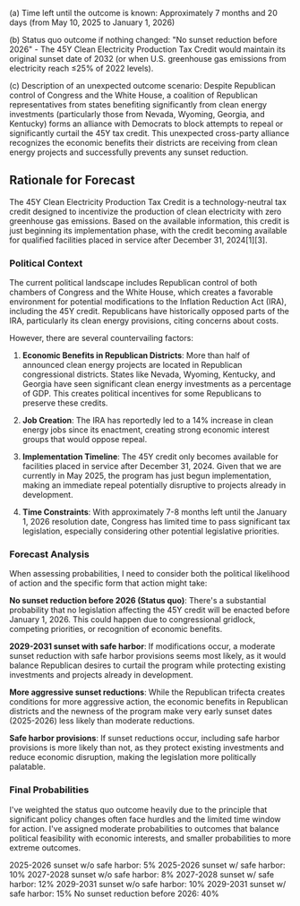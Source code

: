 (a) Time left until the outcome is known: Approximately 7 months and 20 days (from May 10, 2025 to January 1, 2026)

(b) Status quo outcome if nothing changed: "No sunset reduction before 2026" - The 45Y Clean Electricity Production Tax Credit would maintain its original sunset date of 2032 (or when U.S. greenhouse gas emissions from electricity reach ≤25% of 2022 levels).

(c) Description of an unexpected outcome scenario: Despite Republican control of Congress and the White House, a coalition of Republican representatives from states benefiting significantly from clean energy investments (particularly those from Nevada, Wyoming, Georgia, and Kentucky) forms an alliance with Democrats to block attempts to repeal or significantly curtail the 45Y tax credit. This unexpected cross-party alliance recognizes the economic benefits their districts are receiving from clean energy projects and successfully prevents any sunset reduction.

## Rationale for Forecast

The 45Y Clean Electricity Production Tax Credit is a technology-neutral tax credit designed to incentivize the production of clean electricity with zero greenhouse gas emissions. Based on the available information, this credit is just beginning its implementation phase, with the credit becoming available for qualified facilities placed in service after December 31, 2024[1][3].

### Political Context

The current political landscape includes Republican control of both chambers of Congress and the White House, which creates a favorable environment for potential modifications to the Inflation Reduction Act (IRA), including the 45Y credit. Republicans have historically opposed parts of the IRA, particularly its clean energy provisions, citing concerns about costs.

However, there are several countervailing factors:

1. **Economic Benefits in Republican Districts**: More than half of announced clean energy projects are located in Republican congressional districts. States like Nevada, Wyoming, Kentucky, and Georgia have seen significant clean energy investments as a percentage of GDP. This creates political incentives for some Republicans to preserve these credits.

2. **Job Creation**: The IRA has reportedly led to a 14% increase in clean energy jobs since its enactment, creating strong economic interest groups that would oppose repeal.

3. **Implementation Timeline**: The 45Y credit only becomes available for facilities placed in service after December 31, 2024. Given that we are currently in May 2025, the program has just begun implementation, making an immediate repeal potentially disruptive to projects already in development.

4. **Time Constraints**: With approximately 7-8 months left until the January 1, 2026 resolution date, Congress has limited time to pass significant tax legislation, especially considering other potential legislative priorities.

### Forecast Analysis

When assessing probabilities, I need to consider both the political likelihood of action and the specific form that action might take:

**No sunset reduction before 2026 (Status quo)**: There's a substantial probability that no legislation affecting the 45Y credit will be enacted before January 1, 2026. This could happen due to congressional gridlock, competing priorities, or recognition of economic benefits.

**2029-2031 sunset with safe harbor**: If modifications occur, a moderate sunset reduction with safe harbor provisions seems most likely, as it would balance Republican desires to curtail the program while protecting existing investments and projects already in development.

**More aggressive sunset reductions**: While the Republican trifecta creates conditions for more aggressive action, the economic benefits in Republican districts and the newness of the program make very early sunset dates (2025-2026) less likely than moderate reductions.

**Safe harbor provisions**: If sunset reductions occur, including safe harbor provisions is more likely than not, as they protect existing investments and reduce economic disruption, making the legislation more politically palatable.

### Final Probabilities

I've weighted the status quo outcome heavily due to the principle that significant policy changes often face hurdles and the limited time window for action. I've assigned moderate probabilities to outcomes that balance political feasibility with economic interests, and smaller probabilities to more extreme outcomes.

2025-2026 sunset w/o safe harbor: 5%
2025-2026 sunset w/ safe harbor: 10%
2027-2028 sunset w/o safe harbor: 8%
2027-2028 sunset w/ safe harbor: 12%
2029-2031 sunset w/o safe harbor: 10%
2029-2031 sunset w/ safe harbor: 15%
No sunset reduction before 2026: 40%